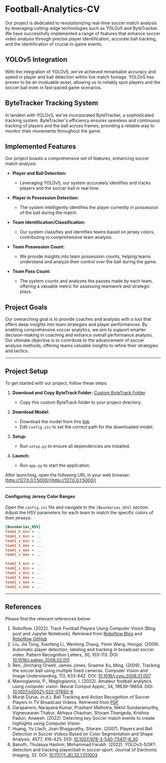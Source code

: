 # Football-Analytics-CV
Our project is dedicated to revolutionizing real-time soccer match analysis by leveraging cutting-edge technologies such as YOLOv5 and ByteTracker. We have successfully implemented a range of features that enhance soccer video analysis through precise player identification, accurate ball tracking, and the identification of crucial in-game events.

## YOLOv5 Integration
With the integration of YOLOv5, we've achieved remarkable accuracy and speed in player and ball detection within live match footage. YOLOv5 has proven to be an invaluable asset, allowing us to reliably spot players and the soccer ball even in fast-paced game scenarios.

## ByteTracker Tracking System
In tandem with YOLOv5, we've incorporated ByteTracker, a sophisticated tracking system. ByteTracker's efficiency ensures seamless and continuous tracking of players and the ball across frames, providing a reliable way to monitor their movements throughout the game.

## Implemented Features
Our project boasts a comprehensive set of features, enhancing soccer match analysis:

- **Player and Ball Detection:**
  - Leveraging YOLOv5, our system accurately identifies and tracks players and the soccer ball in real time.

- **Player in Possession Detection:**
  - The system intelligently identifies the player currently in possession of the ball during the match.

- **Team Identification/Classification:**
  - Our system classifies and identifies teams based on jersey colors, contributing to comprehensive team analysis.

- **Team Possession Count:**
  - We provide insights into team possession counts, helping teams understand and analyze their control over the ball during the game.

- **Team Pass Count:**
  - The system counts and analyzes the passes made by each team, offering a valuable metric for assessing teamwork and strategic plays.

## Project Goals
Our overarching goal is to provide coaches and analysts with a tool that offers deep insights into team strategies and player performances. By enabling comprehensive soccer analytics, we aim to support smarter decision-making in coaching and enhance overall performance analysis. Our ultimate objective is to contribute to the advancement of soccer analysis methods, offering teams valuable insights to refine their strategies and tactics.

---

## Project Setup
To get started with our project, follow these steps:

1. **Download and Copy ByteTrack Folder:** [Custom ByteTrack Folder](https://drive.google.com/file/d/12Yzo3-L2uiR4ivmQkLLFM501_4nXU_ue/view?usp=sharing)
   - Copy this custom ByteTrack folder to your project directory.

2. **Download Model:**
   - Download the model from this [link](https://drive.google.com/file/d/1_3nIEdVzW3674-lumMaU0OY7nhKTwdSL/view?usp=sharing)
   - Edit `config.ini` to set the correct path for the downloaded model.

3. **Setup:**
   - Run `setup.py` to ensure all dependencies are installed.

4. **Launch:**
   - Run `app.py` to start the application.
  
After launching, open the following URL in your web browser: [http://127.0.0.1:5000/](http://127.0.0.1:5000/)

---

#### Configuring Jersey Color Ranges

Open the `config.ini` file and navigate to the `[Boundaries_HSV]` section. Adjust the HSV parameters for each team to match the specific colors of their jerseys:

```ini
[Boundaries_HSV]
team1_h_min = ...
team1_s_min = ...
team1_v_min = ...
team1_h_max = ...
team1_s_max = ...
team1_v_max = ...

team2_h_min = ...
team2_s_min = ...
team2_v_min =...
team2_h_max = ...
team2_s_max = ...
team2_v_max = ...
```
---
## References
Please find the relevant references below:

1. Roboflow. (2022). Track Football Players Using Computer Vision [Blog post and Jupyter Notebook]. Retrieved from [Roboflow Blog](https://blog.roboflow.com/track-football-players/) and [Roboflow GitHub](https://github.com/roboflow/notebooks/blob/main/notebooks/how-to-track-football-players.ipynb)
2. Liu, Jia Tong, Xiaofeng Li, Wenlong Zhang, Yimin Wang, Hongqi. (2009). Automatic player detection, labeling and tracking in broadcast soccer video. Pattern Recognition Letters, 30, 103-113. DOI: [10.1016/j.patrec.2008.02.011](https://doi.org/10.1016/j.patrec.2008.02.011)
3. Ren, Jinchang Orwell, James Jones, Graeme Xu, Ming. (2009). Tracking the soccer ball using multiple fixed cameras. Computer Vision and Image Understanding, 113, 633-642. DOI: [10.1016/j.cviu.2008.01.007](https://doi.org/10.1016/j.cviu.2008.01.007)
4. Mavrogiannis, P., Maglogiannis, I. (2022). Amateur football analytics using computer vision. Neural Comput Applic, 34, 19639–19654. DOI: [10.1007/s00521-022-07692-6](https://doi.org/10.1007/s00521-022-07692-6)
5. Murat Durus. (n.d.). Ball Tracking and Action Recognition of Soccer Players in TV Broadcast Videos. Retrieved from [PDF](https://mediatum.ub.tum.de/doc/1145077/870316.pdf)
6. Darapaneni, Narayana Kumar, Prashant Malhotra, Nikhil Sundaramurthy, Vigneswaran Thakur, Abhaya Chauhan, Shivam Thangeda, Krishna Paduri, Anwesh. (2022). Detecting key Soccer match events to create highlights using Computer Vision.
7. Huang, Yu Llach, Joan Bhagavathy, Sitaram. (2007). Players and Ball Detection in Soccer Videos Based on Color Segmentation and Shape Analysis. 4577, 416-425. DOI: [10.1007/978-3-540-73417-8_50](https://doi.org/10.1007/978-3-540-73417-8_50)
8. Banoth, Thulasya Hashmi, Mohammad Farukh. (2022). YOLOv3-SORT: detection and tracking player/ball in soccer sport. Journal of Electronic Imaging, 32. DOI: [10.1117/1.JEI.32.1.011003](https://doi.org/10.1117/1.JEI.32.1.011003)
